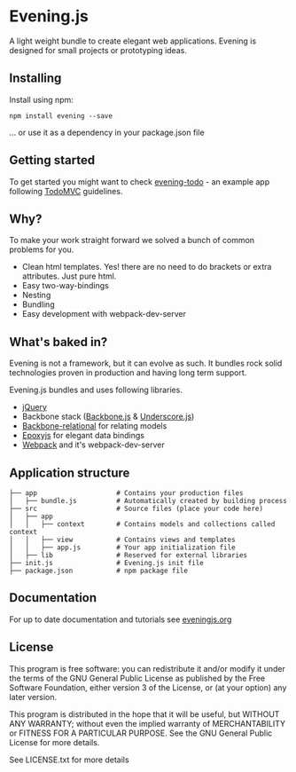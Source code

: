 # Evening.js

A light weight bundle to create elegant web applications. Evening is designed for small
projects or prototyping ideas.

## Installing
Install using npm:

    npm install evening --save

... or use it as a dependency in your package.json file

## Getting started

To get started you might want to check [evening-todo](https://github.com/mjnikkila/evening-todo) -
an example app following [TodoMVC](https://github.com/tastejs/todomvc/blob/master/app-spec.md) guidelines.

## Why?

To make your work straight forward we solved a bunch of common problems for you.

* Clean html templates. Yes! there are no need to do brackets or extra attributes. Just pure html.
* Easy two-way-bindings
* Nesting
* Bundling
* Easy development with webpack-dev-server

## What's baked in?

Evening is not a framework, but it can evolve as such. It bundles rock solid technologies proven in production
and having long term support.

Evening.js bundles and uses following libraries.

* [jQuery](https://jquery.com)
* Backbone stack ([Backbone.js](http://backbonejs.org) & [Underscore.js](http://underscorejs.org))
* [Backbone-relational](http://backbonerelational.org) for relating models
* [Epoxyjs](http://epoxyjs.org) for elegant data bindings
* [Webpack](https://webpack.github.io) and it's webpack-dev-server

## Application structure

    ├── app                    # Contains your production files
    │   ├── bundle.js          # Automatically created by building process
    ├── src                    # Source files (place your code here)
    │   ├── app
    │   │   ├── context        # Contains models and collections called context
    │   │   ├── view           # Contains views and templates
    │   │   ├── app.js         # Your app initialization file
    │   ├── lib                # Reserved for external libraries
    ├── init.js                # Evening.js init file
    ├── package.json           # npm package file

## Documentation

For up to date documentation and tutorials see [eveningjs.org](http://eveningjs.org)

## License

This program is free software: you can redistribute it and/or modify
it under the terms of the GNU General Public License as published by
the Free Software Foundation, either version 3 of the License, or
(at your option) any later version.

This program is distributed in the hope that it will be useful,
but WITHOUT ANY WARRANTY; without even the implied warranty of
MERCHANTABILITY or FITNESS FOR A PARTICULAR PURPOSE.  See the
GNU General Public License for more details.

See LICENSE.txt for more details